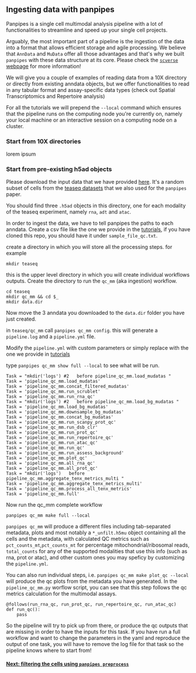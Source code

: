 ## Ingesting data with panpipes

Panpipes is a single cell multimodal analysis pipeline with a lot of functionalities to streamline and speed up your single cell projects.

Arguably, the most important part of a pipeline is the ingestion of the data into a format that allows efficient storage and agile processing. We believe that `AnnData` and `MuData` offer all those advantages and that's why we built `panpipes` with these data structure at its core. 
Please check the [`scverse` webpage](https://scverse.org/) for more information!

We will give you a couple of examples of reading data from a 10X directory or directly from existing anndata objects, but we offer functionalities to read in any tabular format and assay-specific data types (check out Spatial Transcriptomics and Repertoire analysis)

For all the tutorials we will prepend the `--local` command which ensures that the pipeline runs on the computing node you're currently on, namely your local machine or an interactive session on a computing node on a cluster.

### Start from 10X directories

lorem ipsum

### Start from pre-existing h5ad objects

Please download the input data that we have provided [here](). It's a random subset of cells from the [teaseq datasets]() that we also used for the `panpipes` paper.

You should find three `.h5ad` objects in this directory, one for each modality of the teaseq experiment, namely `rna`, `adt` and `atac`.

In order to ingest the data, we have to tell panpipes the paths to each anndata.
Create a csv file like the one we provide in the [tutorials](https://github.com/DendrouLab/panpipes_reproducibility/tree/main/tutorials/ingesting_data), if you have cloned this repo, you should have it under `sample_file_qc.txt`.

create a directory in which you will store all the processing steps.
for example 

``` 
mkdir teaseq
```

this is the upper level directory in which you will create individual workflows outputs. 
Create the directory to run the `qc_mm` (aka ingestion) workflow.

```
cd teaseq
mkdir qc_mm && cd $_
mkdir data.dir
```

Now move the 3 anndata you downloaded to the `data.dir` folder you have just created.

in `teaseq/qc_mm` call `panpipes qc_mm config`.
this will generate a `pipeline.log` and a `pipeline.yml` file.

Modify the `pipeline.yml` with custom parameters or simply replace with the one we provide in [tutorials](https://github.com/DendrouLab/panpipes_reproducibility/tree/main/tutorials/ingesting_data)

type `panpipes qc_mm show full --local` to see what will be run.

```
Task = "mkdir('logs') #2   before pipeline_qc_mm.load_mudatas "
Task = 'pipeline_qc_mm.load_mudatas'
Task = 'pipeline_qc_mm.concat_filtered_mudatas'
Task = 'pipeline_qc_mm.run_scrublet'
Task = 'pipeline_qc_mm.run_rna_qc'
Task = "mkdir('logs') #2   before pipeline_qc_mm.load_bg_mudatas "
Task = 'pipeline_qc_mm.load_bg_mudatas'
Task = 'pipeline_qc_mm.downsample_bg_mudatas'
Task = 'pipeline_qc_mm.concat_bg_mudatas'
Task = 'pipeline_qc_mm.run_scanpy_prot_qc'
Task = 'pipeline_qc_mm.run_dsb_clr'
Task = 'pipeline_qc_mm.run_prot_qc'
Task = 'pipeline_qc_mm.run_repertoire_qc'
Task = 'pipeline_qc_mm.run_atac_qc'
Task = 'pipeline_qc_mm.run_qc'
Task = 'pipeline_qc_mm.run_assess_background'
Task = 'pipeline_qc_mm.plot_qc'
Task = 'pipeline_qc_mm.all_rna_qc'
Task = 'pipeline_qc_mm.all_prot_qc'
Task = "mkdir('logs')   before pipeline_qc_mm.aggregate_tenx_metrics_multi "
Task = 'pipeline_qc_mm.aggregate_tenx_metrics_multi'
Task = 'pipeline_qc_mm.process_all_tenx_metrics'
Task = 'pipeline_qc_mm.full'
```

Now run the qc_mm complete workflow 

`panpipes qc_mm make full --local` 

`panpipes qc_mm` will produce a different files including tab-separated metadata, plots and most notably a `*_unfilt.h5mu` object containing all the cells and the metadata, with calculated QC metrics such as `pct_counts_mt`,`pct_counts_mt` for percentage mitochondrial/ribosomal reads, `total_counts` for any of the supported modalities that use this info (such as rna, prot or atac), and other custom ones you may speficy by customizing the `pipeline.yml`.

You can also run individual steps, i.e. `panpipes qc_mm make plot_qc --local` will produce the qc plots from the metadata you have generated. In the `pipeline_qc_mm.py` worflow script, you can see that this step follows the qc metrics calculation for the multimodal assays.

```
@follows(run_rna_qc, run_prot_qc, run_repertoire_qc, run_atac_qc)
def run_qc():
    pass
```
So the pipeline will try to pick up from there, or produce the qc outputs that are missing in order to have the inputs for this task.
If you have run a full workflow and want to change the parameters in the yaml and reproduce the output of one task, you will have to remove the log file for that task so the pipeline knows where to start from!  

#### [Next: filtering the cells using `panpipes preprocess`](https://github.com/DendrouLab/panpipes_reproducibility/tree/main/tutorials/filtering_data/filtering_data_with_panpipes.md)













